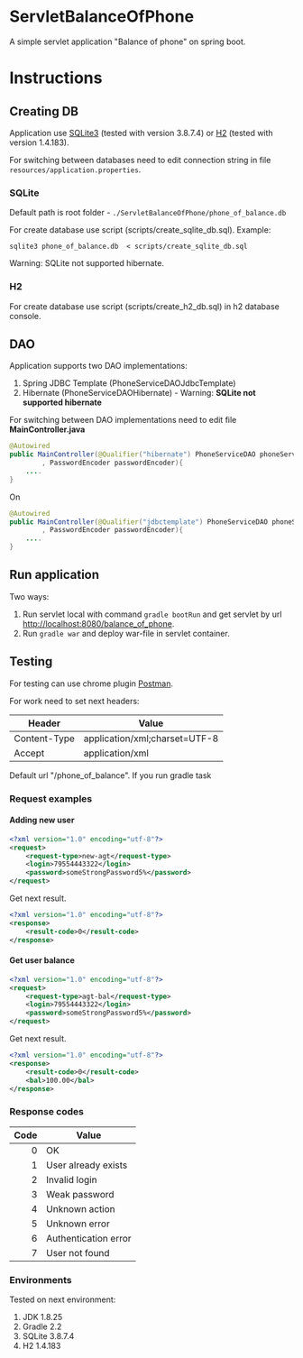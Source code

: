 ServletBalanceOfPhone
===========

A simple servlet application "Balance of phone" on spring boot.

# Instructions
## Creating DB
Application use [SQLite3](http://www.sqlite.org/) (tested with version 3.8.7.4)
or [H2](http://www.h2database.com/html/main.html) (tested with version 1.4.183).

For switching between databases need to edit connection string in
file ```resources/application.properties```.

### SQLite
Default path is root folder - ```./ServletBalanceOfPhone/phone_of_balance.db```

For create database use script (scripts/create_sqlite_db.sql). Example:

```
sqlite3 phone_of_balance.db  < scripts/create_sqlite_db.sql
```

Warning: SQLite not supported hibernate.

### H2

For create database use script (scripts/create_h2_db.sql) in h2 database console.

## DAO

Application supports two DAO implementations:

1. Spring JDBC Template (PhoneServiceDAOJdbcTemplate)
2. Hibernate (PhoneServiceDAOHibernate) - Warning: **SQLite not supported hibernate**

For switching between DAO implementations need to edit file **MainController.java**

```java
@Autowired
public MainController(@Qualifier("hibernate") PhoneServiceDAO phoneServiceDAO, DataValidator dataValidator
		, PasswordEncoder passwordEncoder){
	....
}
```

On

```java
@Autowired
public MainController(@Qualifier("jdbctemplate") PhoneServiceDAO phoneServiceDAO, DataValidator dataValidator
		, PasswordEncoder passwordEncoder){
	....
}
```

## Run application
Two ways:

1. Run servlet local with command ```gradle bootRun``` and get servlet by url
[http://localhost:8080/balance_of_phone]((http://localhost:8080/balance_of_phone)).
2. Run ```gradle war``` and deploy war-file in servlet container.

## Testing

For testing can use chrome plugin [Postman](http://www.getpostman.com/).

For work need to set next headers:

|Header      |Value                        |
|------------|-----------------------------|
|Content-Type|application/xml;charset=UTF-8|
|Accept      |application/xml              |

Default url "/phone_of_balance".
If you run gradle task

### Request examples
#### Adding new user

```xml
<?xml version="1.0" encoding="utf-8"?>
<request>
	<request-type>new-agt</request-type>
	<login>79554443322</login>
	<password>someStrongPassword5%</password>
</request>
```

Get next result.

```xml
<?xml version="1.0" encoding="utf-8"?>
<response>
	<result-code>0</result-code>
</response>
```

#### Get user balance

```xml
<?xml version="1.0" encoding="utf-8"?>
<request>
	<request-type>agt-bal</request-type>
	<login>79554443322</login>
	<password>someStrongPassword5%</password>
</request>
```

Get next result.

```xml
<?xml version="1.0" encoding="utf-8"?>
<response>
	<result-code>0</result-code>
	<bal>100.00</bal>
</response>
```
### Response codes

|Code|Value|
|---:|-----|
|0|OK|
|1|User already exists|
|2|Invalid login|
|3|Weak password|
|4|Unknown action|
|5|Unknown error|
|6|Authentication error|
|7|User not found|

### Environments
Tested on next environment:

1. JDK 1.8.25
2. Gradle 2.2
3. SQLite 3.8.7.4
4. H2 1.4.183